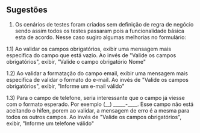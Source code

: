 ## Sugestões
1) Os cenários de testes foram criados sem definição de regra de negócio sendo assim todos os testes passaram pois a funcionalidade básica esta de acordo. Nesse caso sugiro algumas melhorias no formulário:

 1.1) Ao validar os campos obrigatórios, exibir uma mensagem mais especifica do campo que está vazio. Ao invés de "Valide os campos obrigatórios", exibir, "Valide o campo obrigatório Nome"

 1.2) Ao validar a formatação do campo email, exibir uma mensagem mais especifica de validar o formato do e-mail. Ao invés de "Valide os campos obrigatórios", exibir, "Informe um e-mail válido"

1.3) Para o campo de telefone, seria interessante que o campo já viesse com o formato esperado. Por exemplo (__) _____-____. Esse campo não está aceitando o hifen, porem ao validar, a mensagem de erro é a mesma para todos os outros campos. Ao invés de "Valide os campos obrigatórios", exibir, "Informe um telefone válido"
